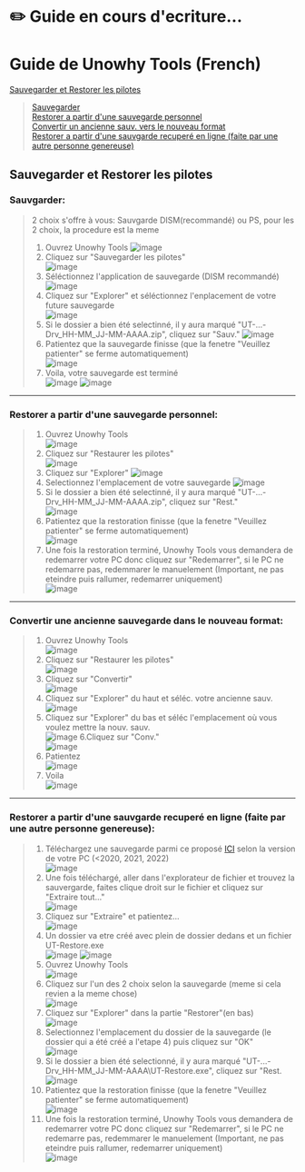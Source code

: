 # ✏️ Guide en cours d'ecriture...
# Guide de Unowhy Tools (French)
  
[Sauvegarder et Restorer les pilotes](https://github.com/STY1001/Unowhy-Tools/blob/master/GUIDE-FR.md#sauvegarder-et-restorer-les-pilotes)  
> [Sauvegarder](https://github.com/STY1001/Unowhy-Tools/blob/master/GUIDE-FR.md#sauvgarder)  
> [Restorer a partir d'une sauvegarde personnel](https://github.com/STY1001/Unowhy-Tools/blob/master/GUIDE-FR.md#restorer-a-partir-dune-sauvegarde-personnel)  
> [Convertir un ancienne sauv. vers le nouveau format](https://github.com/STY1001/Unowhy-Tools/edit/master/GUIDE-FR.md#convertir-une-ancienne-sauvegarde-dans-le-nouveau-format)  
> [Restorer a partir d'une sauvgarde recuperé en ligne (faite par une autre personne genereuse)](https://github.com/STY1001/Unowhy-Tools/blob/master/GUIDE-FR.md##restorer-a-partir-dune-sauvgarde-recuper%C3%A9-en-ligne-faite-par-une-autre-personne-genereuse)  
  
## Sauvegarder et Restorer les pilotes
### Sauvgarder:
>2 choix s'offre à vous: Sauvgarde DISM(recommandé) ou PS, pour les 2 choix, la procedure est la meme
>1. Ouvrez Unowhy Tools
>![image](https://user-images.githubusercontent.com/57889852/210237547-7a6d970f-72ba-4302-9af9-63b5833c17c6.png)
>2. Cliquez sur "Sauvegarder les pilotes"  
>![image](https://user-images.githubusercontent.com/57889852/210242326-dccdca3c-cc9e-41ca-ae3c-b2d5e0821930.png)
>3. Séléctionnez l'application de sauvegarde (DISM recommandé)  
>![image](https://user-images.githubusercontent.com/57889852/210242803-ca9de747-8f8b-45a6-85fe-f9fa30a3699a.png)
>4. Cliquez sur "Explorer" et séléctionnez l'enplacement de votre future sauvegarde  
>![image](https://user-images.githubusercontent.com/57889852/210245373-3cfbdd23-96af-4189-819e-27392dc63996.png)
>5. Si le dossier a bien été selectinné, il y aura marqué "UT-...-Drv_HH-MM_JJ-MM-AAAA.zip", cliquez sur "Sauv."
>![image](https://user-images.githubusercontent.com/57889852/210246295-dd0657c0-adf3-4717-a4ca-9dec4d6be8f8.png)
>6. Patientez que la sauvegarde finisse (que la fenetre "Veuillez patienter" se ferme automatiquement)  
>![image](https://user-images.githubusercontent.com/57889852/197404624-aaa5c19a-527e-44e8-a8c9-198b9bfa4fd2.png)
>7. Voila, votre sauvegarde est terminé  
>![image](https://user-images.githubusercontent.com/57889852/210246947-5bb7bc43-de24-40c5-87ad-091925ef098e.png)
>![image](https://user-images.githubusercontent.com/57889852/210247057-4969c5e8-5072-44cb-8c9b-4c26346d071f.png)

___
### Restorer a partir d'une sauvegarde personnel:
>1. Ouvrez Unowhy Tools  
>![image](https://user-images.githubusercontent.com/57889852/210237547-7a6d970f-72ba-4302-9af9-63b5833c17c6.png)
>2. Cliquez sur "Restaurer les pilotes"  
>![image](https://user-images.githubusercontent.com/57889852/210255749-2492c51f-f14c-4bb2-b304-94a9f53c2e41.png)
>3. Cliquez sur "Explorer" 
>![image](https://user-images.githubusercontent.com/57889852/210256713-f9f9864d-9c8a-4c9d-a2fd-8c8babf1de8b.png)
>4. Selectionnez l'emplacement de votre sauvegarde
>![image](https://user-images.githubusercontent.com/57889852/210256804-6107541b-03de-47ba-863d-af99da8de51e.png)
>5. Si le dossier a bien été selectinné, il y aura marqué "UT-...-Drv_HH-MM_JJ-MM-AAAA.zip", cliquez sur "Rest."  
>![image](https://user-images.githubusercontent.com/57889852/210256949-771bc83d-dccc-4f2d-9992-8b31192114c9.png)
>6. Patientez que la restoration finisse (que la fenetre "Veuillez patienter" se ferme automatiquement)  
>![image](https://user-images.githubusercontent.com/57889852/197404624-aaa5c19a-527e-44e8-a8c9-198b9bfa4fd2.png)
>7. Une fois la restoration terminé, Unowhy Tools vous demandera de redemarrer votre PC donc cliquez sur "Redemarrer", si le PC ne redemarre pas, redemmarer le manuelement (Important, ne pas eteindre puis rallumer, redemarrer uniquement)  
>![image](https://user-images.githubusercontent.com/57889852/197416722-890d8c6c-c810-455a-bcb0-b893b565129b.png)
___
### Convertir une ancienne sauvegarde dans le nouveau format:
>1. Ouvrez Unowhy Tools  
>![image](https://user-images.githubusercontent.com/57889852/210237547-7a6d970f-72ba-4302-9af9-63b5833c17c6.png)
>2. Cliquez sur "Restaurer les pilotes"  
>![image](https://user-images.githubusercontent.com/57889852/210250654-556138a1-e4e1-48cd-8eab-ecd1778274d0.png)
>3. Cliquez sur "Convertir"  
>![image](https://user-images.githubusercontent.com/57889852/210250906-e8b0ad41-5b36-4266-906c-a3c46a09d443.png)
>4. Cliquez sur "Explorer" du haut et séléc. votre ancienne sauv.  
>![image](https://user-images.githubusercontent.com/57889852/210251183-59ed54ad-ace1-46f9-bc13-1876d69ecca3.png)
>5. Cliquez sur "Explorer" du bas et séléc l'emplacement où vous voulez mettre la nouv. sauv.  
>![image](https://user-images.githubusercontent.com/57889852/210251513-43e25f18-e377-4729-9167-0621dc3701e9.png)
>6.Cliquez sur "Conv."  
>![image](https://user-images.githubusercontent.com/57889852/210251772-26dfbaa0-a7c1-4657-8c7c-a15411e63a22.png)
>7. Patientez  
>![image](https://user-images.githubusercontent.com/57889852/210251851-e8a1ead4-3019-402e-86ae-00970278682b.png)
>8. Voila  
>![image](https://user-images.githubusercontent.com/57889852/210251906-ff4274c4-fafa-4496-b4ee-eee22dc7e277.png)
___
### Restorer a partir d'une sauvgarde recuperé en ligne (faite par une autre personne genereuse):
>1. Téléchargez une sauvegarde parmi ce proposé [ICI](https://hksty1001-my.sharepoint.com/:f:/g/personal/cloud_sty1001_cf/Ejk2S5pcwCFPnUxKDVQaUPoBpw-3IMAjuLYiJO_Fi-vsKQ?e=pXH17g) selon la version de votre PC (<2020, 2021, 2022)  
>![image](https://user-images.githubusercontent.com/57889852/197592769-0cf6e828-d56a-45c3-9654-ddcc0ea0b3a7.png)
>2. Une fois téléchargé, aller dans l'explorateur de fichier et trouvez la sauvergarde, faites clique droit sur le fichier et cliquez sur "Extraire tout..."  
>![image](https://user-images.githubusercontent.com/57889852/197624763-4bdfecb4-4fa7-4c7b-bdf9-b1b62e55f902.png)
>3. Cliquez sur "Extraire" et patientez...  
>![image](https://user-images.githubusercontent.com/57889852/197625253-7096762d-134d-4176-8afa-a7baa9466e80.png)
>4. Un dossier va etre créé avec plein de dossier dedans et un fichier UT-Restore.exe  
>![image](https://user-images.githubusercontent.com/57889852/197625605-10fa7df6-a1c1-4529-93d9-ccd7a0cc1df2.png)
>![image](https://user-images.githubusercontent.com/57889852/197625651-0963046d-98de-4e01-b432-9a78ab0f8fa3.png)
>5. Ouvrez Unowhy Tools  
>![image](https://user-images.githubusercontent.com/57889852/197388385-0cd879a8-0f01-4665-9e2b-78c63ded92bd.png)
>6. Cliquez sur l'un des 2 choix selon la sauvegarde (meme si cela revien a la meme chose)  
>![image](https://user-images.githubusercontent.com/57889852/197388473-38eef5f4-40e9-4edb-850a-ddda5d1cd1c5.png)
>7. Cliquez sur "Explorer" dans la partie "Restorer"(en bas)  
>![image](https://user-images.githubusercontent.com/57889852/197414023-6501c509-921d-4737-ba83-debe89688d4c.png)
>8. Selectionnez l'emplacement du dossier de la sauvegarde (le dossier qui a été créé a l'etape 4) puis cliquez sur "OK"  
>![image](https://user-images.githubusercontent.com/57889852/197710025-badabb6a-f07f-4a07-80e3-2735182fef88.png)
>9. Si le dossier a bien été selectionné, il y aura marqué "UT-...-Drv_HH-MM_JJ-MM-AAAA\UT-Restore.exe", cliquez sur "Rest.  
>![image](https://user-images.githubusercontent.com/57889852/197710783-0957fe48-80b4-488b-95b3-f930ea0ba272.png)
>10. Patientez que la restoration finisse (que la fenetre "Veuillez patienter" se ferme automatiquement)  
>![image](https://user-images.githubusercontent.com/57889852/197404624-aaa5c19a-527e-44e8-a8c9-198b9bfa4fd2.png)
>11. Une fois la restoration terminé, Unowhy Tools vous demandera de redemarrer votre PC donc cliquez sur "Redemarrer", si le PC ne redemarre pas, redemmarer le manuelement (Important, ne pas eteindre puis rallumer, redemarrer uniquement)  
>![image](https://user-images.githubusercontent.com/57889852/197416722-890d8c6c-c810-455a-bcb0-b893b565129b.png)
